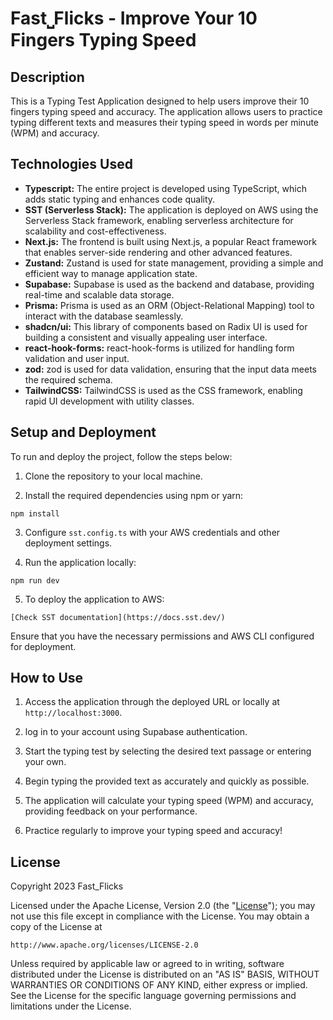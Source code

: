 # Fast⎵Flicks - Improve Your 10 Fingers Typing Speed

## Description

This is a Typing Test Application designed to help users improve their 10 fingers typing speed and accuracy. The application allows users to practice typing different texts and measures their typing speed in words per minute (WPM) and accuracy.

## Technologies Used

- **Typescript:** The entire project is developed using TypeScript, which adds static typing and enhances code quality.
- **SST (Serverless Stack):** The application is deployed on AWS using the Serverless Stack framework, enabling serverless architecture for scalability and cost-effectiveness.
- **Next.js:** The frontend is built using Next.js, a popular React framework that enables server-side rendering and other advanced features.
- **Zustand:** Zustand is used for state management, providing a simple and efficient way to manage application state.
- **Supabase:** Supabase is used as the backend and database, providing real-time and scalable data storage.
- **Prisma:** Prisma is used as an ORM (Object-Relational Mapping) tool to interact with the database seamlessly.
- **shadcn/ui:** This library of components based on Radix UI is used for building a consistent and visually appealing user interface.
- **react-hook-forms:** react-hook-forms is utilized for handling form validation and user input.
- **zod:** zod is used for data validation, ensuring that the input data meets the required schema.
- **TailwindCSS:** TailwindCSS is used as the CSS framework, enabling rapid UI development with utility classes.

## Setup and Deployment

To run and deploy the project, follow the steps below:

1. Clone the repository to your local machine.

2. Install the required dependencies using npm or yarn:

```
npm install
```

3. Configure `sst.config.ts` with your AWS credentials and other deployment settings.

4. Run the application locally:

```
npm run dev
```

5. To deploy the application to AWS:

```
[Check SST documentation](https://docs.sst.dev/)
```

Ensure that you have the necessary permissions and AWS CLI configured for deployment.

## How to Use

1. Access the application through the deployed URL or locally at `http://localhost:3000`.

2. log in to your account using Supabase authentication.

3. Start the typing test by selecting the desired text passage or entering your own.

4. Begin typing the provided text as accurately and quickly as possible.

5. The application will calculate your typing speed (WPM) and accuracy, providing feedback on your performance.

6. Practice regularly to improve your typing speed and accuracy!


## License
Copyright 2023 Fast_Flicks

Licensed under the Apache License, Version 2.0 (the "[License](/LICENSE)");
you may not use this file except in compliance with the License.
You may obtain a copy of the License at

    http://www.apache.org/licenses/LICENSE-2.0

Unless required by applicable law or agreed to in writing, software
distributed under the License is distributed on an "AS IS" BASIS,
WITHOUT WARRANTIES OR CONDITIONS OF ANY KIND, either express or implied.
See the License for the specific language governing permissions and
limitations under the License.